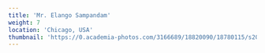 ```yaml
---
title: 'Mr. Elango Sampandam'
weight: 7
location: 'Chicago, USA'
thumbnail: 'https://0.academia-photos.com/3166689/18820090/18780115/s200_k.kalyanasundaram.jpg'
---
```

